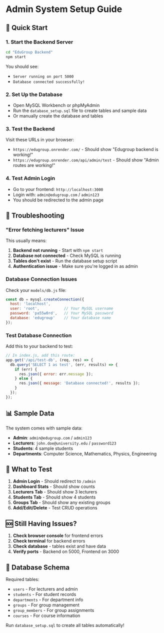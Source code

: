 # Admin System Setup Guide

## 🚀 Quick Start

### 1. **Start the Backend Server**
```bash
cd "EduGroup Backend"
npm start
```

You should see:
- `Server running on port 5000`
- `Database connected successfully!`

### 2. **Set Up the Database**
- Open MySQL Workbench or phpMyAdmin
- Run the `database_setup.sql` file to create tables and sample data
- Or manually create the database and tables

### 3. **Test the Backend**
Visit these URLs in your browser:
- `https://edugroup.onrender.com/` - Should show "Edugroup backend is working!"
- `https://edugroup.onrender.com/api/admin/test` - Should show "Admin routes are working!"

### 4. **Test Admin Login**
- Go to your frontend: `http://localhost:3000`
- Login with: `admin@edugroup.com` / `admin123`
- You should be redirected to the admin page

## 🔧 Troubleshooting

### **"Error fetching lecturers" Issue**
This usually means:
1. **Backend not running** - Start with `npm start`
2. **Database not connected** - Check MySQL is running
3. **Tables don't exist** - Run the database setup script
4. **Authentication issue** - Make sure you're logged in as admin

### **Database Connection Issues**
Check your `models/db.js` file:
```javascript
const db = mysql.createConnection({
  host: 'localhost',
  user: 'root',           // Your MySQL username
  password: 'pa55w0rd',   // Your MySQL password
  database: 'edugroup'    // Your database name
});
```

### **Test Database Connection**
Add this to your backend to test:
```javascript
// In index.js, add this route:
app.get('/api/test-db', (req, res) => {
  db.query('SELECT 1 as test', (err, results) => {
    if (err) {
      res.json({ error: err.message });
    } else {
      res.json({ message: 'Database connected!', results });
    }
  });
});
```

## 📊 Sample Data

The system comes with sample data:
- **Admin**: `admin@edugroup.com` / `admin123`
- **Lecturers**: `john.doe@university.edu` / `password123`
- **Students**: 4 sample students
- **Departments**: Computer Science, Mathematics, Physics, Engineering

## 🎯 What to Test

1. **Admin Login** - Should redirect to `/admin`
2. **Dashboard Stats** - Should show counts
3. **Lecturers Tab** - Should show 3 lecturers
4. **Students Tab** - Should show 4 students
5. **Groups Tab** - Should show any existing groups
6. **Add/Edit/Delete** - Test CRUD operations

## 🆘 Still Having Issues?

1. **Check browser console** for frontend errors
2. **Check terminal** for backend errors
3. **Check database** - tables exist and have data
4. **Verify ports** - Backend on 5000, Frontend on 3000

## 📝 Database Schema

Required tables:
- `users` - For lecturers and admin
- `students` - For student records
- `departments` - For department info
- `groups` - For group management
- `group_members` - For group assignments
- `courses` - For course information

Run `database_setup.sql` to create all tables automatically!
